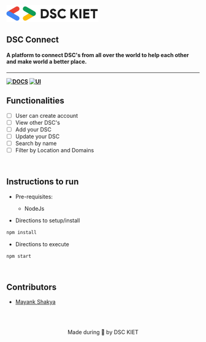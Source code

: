 <p align="left">
	<img width="240" src="https://raw.githubusercontent.com/dsckiet/resources/master/dsckiet-logo.png" />
	<h2 align="left">DSC Connect </h2>
	<h4 align="left"> A platform to connect DSC's from  all over the world to help each other and make world a better place.  <h4>
</p>

---
[![DOCS](https://img.shields.io/badge/Documentation-see%20docs-green?style=for-the-badge&logo=appveyor)](INSERT_LINK_FOR_DOCS_HERE) 
  [![UI ](https://img.shields.io/badge/User%20Interface-Link%20to%20UI-orange?style=for-the-badge&logo=appveyor)](http://dsc-connect.netlify.com/)


## Functionalities
- [ ] User can create account
- [ ]  View other DSC's
- [ ]  Add your DSC
- [ ]  Update your DSC
- [ ]  Search by name
- [ ] Filter  by Location and Domains

<br>


## Instructions to run

* Pre-requisites:
	-  NodeJs

* Directions to setup/install
```bash
npm install
```

* Directions to execute

```bash
npm start
```

<br>

## Contributors

* [ Mayank Shakya ](https://github.com/mayanksh99)



<br>
<br>

<p align="center">
	Made during 🌙 by DSC KIET
</p>
